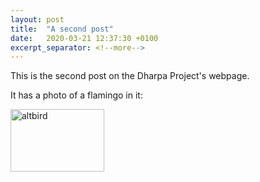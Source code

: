 ```yaml
---
layout: post
title:  "A second post"
date:   2020-03-21 12:37:30 +0100
excerpt_separator: <!--more-->
---
```

This is the second post on the Dharpa Project's webpage.

<!--more-->
 It has a photo of a flamingo in it:

 <img src="https://upload.wikimedia.org/wikipedia/commons/f/f9/Phoenicopterus_ruber_in_S%C3%A3o_Paulo_Zoo.jpg" alt="altbird" title="bird"  width="150" height="100">

